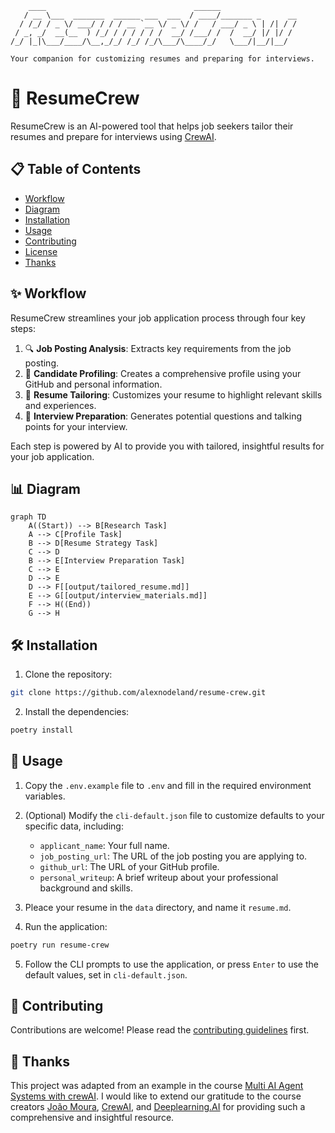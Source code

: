 ```
    ____                                 ______                 
   / __ \___  _______  ______ ___  ___  / ____/_______ _      __
  / /_/ / _ \/ ___/ / / / __ `__ \/ _ \/ /   / ___/ _ \ | /| / /
 / _, _/  __(__  ) /_/ / / / / / /  __/ /___/ /  /  __/ |/ |/ / 
/_/ |_|\___/____/\__,_/_/ /_/ /_/\___/\____/_/   \___/|__/|__/  

Your companion for customizing resumes and preparing for interviews.
```

# 🚀 ResumeCrew

ResumeCrew is an AI-powered tool that helps job seekers tailor their resumes and prepare for interviews using [CrewAI](https://github.com/joaomdmoura/crewAI).

## 📋 Table of Contents
- [Workflow](#-workflow)
- [Diagram](#-diagram)
- [Installation](#-installation)
- [Usage](#-usage)
- [Contributing](#-contributing)
- [License](#-license)
- [Thanks](#-thanks)

## ✨ Workflow

ResumeCrew streamlines your job application process through four key steps:

1. 🔍 **Job Posting Analysis**: Extracts key requirements from the job posting.
2. 👤 **Candidate Profiling**: Creates a comprehensive profile using your GitHub and personal information.
3. 📝 **Resume Tailoring**: Customizes your resume to highlight relevant skills and experiences.
4. 🎤 **Interview Preparation**: Generates potential questions and talking points for your interview.

Each step is powered by AI to provide you with tailored, insightful results for your job application.

## 📊 Diagram

```mermaid
graph TD
    A((Start)) --> B[Research Task]
    A --> C[Profile Task]
    B --> D[Resume Strategy Task]
    C --> D
    B --> E[Interview Preparation Task]
    C --> E
    D --> E
    D --> F[[output/tailored_resume.md]]
    E --> G[[output/interview_materials.md]]
    F --> H((End))
    G --> H
```

## 🛠️ Installation

1. Clone the repository:

```sh
git clone https://github.com/alexnodeland/resume-crew.git
```

2. Install the dependencies:

```sh
poetry install
```

## 🚀 Usage

1. Copy the `.env.example` file to `.env` and fill in the required environment variables.

2. (Optional) Modify the `cli-default.json` file to customize defaults to your specific data, including:

    - `applicant_name`: Your full name.
    - `job_posting_url`: The URL of the job posting you are applying to.
    - `github_url`: The URL of your GitHub profile.
    - `personal_writeup`: A brief writeup about your professional background and skills.

3. Pleace your resume in the `data` directory, and name it `resume.md`.
    
4. Run the application:

```sh
poetry run resume-crew
```

5. Follow the CLI prompts to use the application, or press `Enter` to use the default values, set in `cli-default.json`.

## 🤝 Contributing

Contributions are welcome! Please read the [contributing guidelines](CONTRIBUTING.md) first.

## 🙏 Thanks

This project was adapted from an example in the course [Multi AI Agent Systems with crewAI](https://www.deeplearning.ai/short-courses/multi-ai-agent-systems-with-crewai/). I would like to extend our gratitude to the course creators [João Moura](https://github.com/joaomdmoura), [CrewAI](https://www.crewai.com/), and [Deeplearning.AI](https://www.deeplearning.ai/) for providing such a comprehensive and insightful resource.
